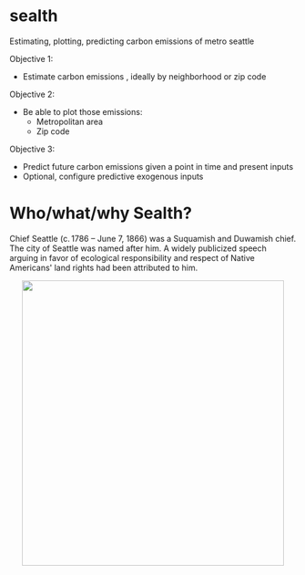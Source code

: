# sealth
Estimating, plotting, predicting carbon emissions of metro seattle

Objective 1:
- Estimate carbon emissions , ideally by neighborhood or zip code

Objective 2:
- Be able to plot those emissions:
  - Metropolitan area
  - Zip code

Objective 3:
- Predict future carbon emissions given a point in time and present inputs
- Optional, configure predictive exogenous inputs


# Who/what/why Sealth?
Chief Seattle (c. 1786 – June 7, 1866) was a Suquamish and Duwamish chief. The city of Seattle was named after him. A widely publicized speech arguing in favor of ecological responsibility and respect of Native Americans' land rights had been attributed to him.

<p align="center">
  <img width="460" height="500" src="https://github.com/lucaswiley/sealth/blob/main/chief_sealth.jpeg">
</p>
